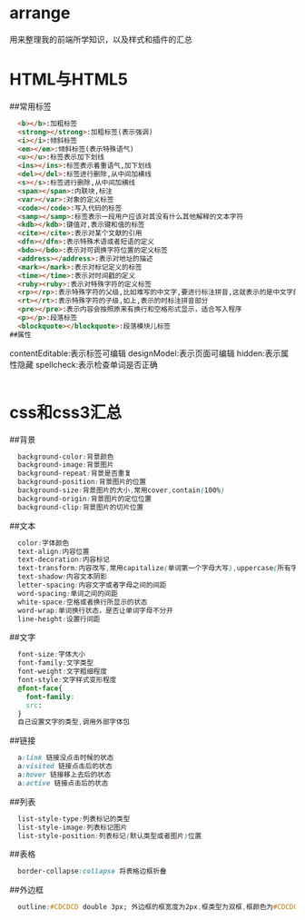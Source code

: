 # arrange
用来整理我的前端所学知识，以及样式和插件的汇总
# HTML与HTML5
##常用标签
~~~html
  <b></b>:加粗标签
  <strong></strong>:加粗标签(表示强调)
  <i></i>:倾斜标签
  <em></em>:倾斜标签(表示特殊语气)
  <u></u>:标签表示加下划线
  <ins></ins>:标签表示着重语气,加下划线
  <del></del>:标签进行删除,从中间加横线
  <s></s>:标签进行删除,从中间加横线
  <span></span>:内联块,标注
  <var></var>:对象的定义标签
  <code></code>:写入代码的标签
  <samp></samp>:标签表示一段用户应该对其没有什么其他解释的文本字符
  <kdb></kdb>:键值对,表示键和值的标签
  <cite></cite>:表示对某个文献的引用
  <dfn></dfn>:表示特殊术语或者短语的定义
  <bdo></bdo>:表示对可调换字符位置的定义标签
  <address></address>:表示对地址的描述
  <mark></mark>:表示对标记定义的标签
  <time></time>:表示对时间戳的定义
  <ruby><ruby>:表示对特殊字符的定义标签
  <rp></rp>:表示特殊字符的父级,比如难写的中文字,要进行标注拼音,这就表示的是中文字部分
  <rt></rt>:表示特殊字符的子级,如上,表示的时标注拼音部分
  <pre></pre>:表示内容会按照原来有换行和空格形式显示，适合写入程序
  <p></p>:段落标签
  <blockquote></blockquote>:段落模块儿标签
##属性
~~~
  contentEditable:表示标签可编辑
  designModel:表示页面可编辑
  hidden:表示属性隐藏
  spellcheck:表示检查单词是否正确
~~~
~~~
# css和css3汇总
##背景
~~~css
  background-color:背景颜色
  background-image:背景图片
  background-repeat:背景是否重复
  background-position:背景图片的位置
  background-size:背景图片的大小,常用cover,contain(100%)
  background-origin:背景图片的定位位置
  background-clip:背景图片的切片位置
~~~
##文本
~~~css
  color:字体颜色
  text-align:内容位置
  text-decoration:内容标记
  text-transform:内容改写,常用capitalize(单词第一个字母大写),uppercase(所有字母都大写),lowercase(所有字母都小写)
  text-shadow:内容文本阴影
  letter-spacing:内容文字或者字母之间的间距
  word-spacing:单词之间的间距
  white-space:空格或者换行所显示的状态
  word-wrap:单词换行状态，是否让单词字母不分开
  line-height:设置行间距
~~~
##文字
~~~css
  font-size:字体大小
  font-family:文字类型
  font-weight:文字粗细程度
  font-style:文字样式变形程度
  @font-face{
    font-family:
    src:
  }
  自己设置文字的类型,调用外部字体包
~~~
##链接
~~~css
  a:link 链接没点击时候的状态
  a:visited 链接点击后的状态
  a:hover 链接移上去后的状态
  a:active 链接点击后的状态
~~~
##列表
~~~css
  list-style-type:列表标记的类型
  list-style-image:列表标记图片
  list-style-position:列表标记(默认类型或者图片)位置
~~~
##表格
~~~css
  border-collapse:collapse 将表格边框折叠
~~~
##外边框
~~~css
  outline:#CDCDCD double 3px; 外边框的框宽度为2px,框类型为双框,框颜色为#CDCDCD(浅灰色)
~~~
